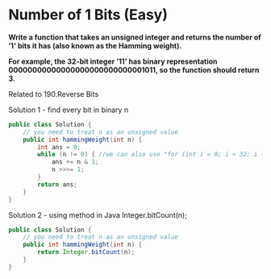 # Number of 1 Bits (Easy)

**Write a function that takes an unsigned integer and returns the number of ’1' bits it has (also known as the Hamming weight).**

**For example, the 32-bit integer ’11' has binary representation 00000000000000000000000000001011, so the function should return 3.**

Related to 190.Reverse Bits

Solution 1 - find every bit in binary n

```java
public class Solution {
    // you need to treat n as an unsigned value
    public int hammingWeight(int n) {
        int ans = 0;
        while (n != 0) { //we can also use "for (int i = 0; i < 32; i ++)", but for loop is slower than while
            ans += n & 1;
            n >>>= 1;
        }
        return ans;
    }
}
```

Solution 2 - using method in Java Integer.bitCount(n);
```java
public class Solution {
    // you need to treat n as an unsigned value
    public int hammingWeight(int n) {
        return Integer.bitCount(n);
    }
}
```
